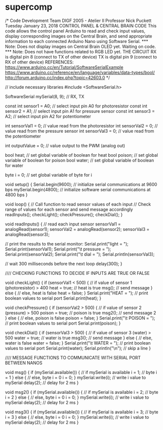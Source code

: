 # supercomp
/*
  Code Development Team
  DIGF 2005 - Atelier II
  Professor Nick Puckett
  Tuesday January 23, 2018
  CONTROL PANEL & CENTRAL BRAIN CODE
  This code allows the control panel Arduino to read and check input values,
  display corresponding images on the Central Brain, and send appropriate
  information to each connected Arduino Nano using Software Serial.
  *** Note: Does not display images on Central Brain OLED yet. Waiting on code.
  *** Note: Does not have functions related to RGB LED yet.
  THE CIRCUIT
    RX is digital pin 8 (connect to TX of other device)
    TX is digital pin 9 (connect to RX of other device)
  REFERENCES:
  https://www.arduino.cc/en/Tutorial/SoftwareSerialExample
  https://www.arduino.cc/reference/en/language/variables/data-types/bool/
  http://forum.arduino.cc/index.php?topic=42603.0
*/

// include necessary libraries
#include <SoftwareSerial.h>

SoftwareSerial mySerial(8, 9); // RX, TX

const int sensor1 = A0;    // select input pin A0 for photoresistor
const int sensor2 = A1;    // select input pin A1 for pressure sensor
const int sensor3 = A2;    // select input pin A2 for potentiometer

int sensorVal1 = 0;        // value read from the photoresistor
int sensorVal2 = 0;        // value read from the pressure sensor
int sensorVal3 = 0;        // value read from the potentiometer

int outputValue = 0;       // value output to the PWM (analog out)

bool heat;                 // set global variable of boolean for heat
bool poison;               // set global variable of boolean for poison
bool water;                // set global variable of boolean for water

byte i = 0;                // set global variable of byte for i

void setup() {
  Serial.begin(9600);      // initialize serial communications at 9600 bps
  mySerial.begin(4800);    // initialize software serial communications at 4800 bps
}

void loop() {
  // Call function to read sensor values of each input
  // Check range of values for each sensor and send message accordingly
  readInputs();
  checkLight();
  checkPressure();
  checkDial();
}

void readInputs() {
  // read each input sensor
  sensorVal1 = analogRead(sensor1);
  sensorVal2 = analogRead(sensor2);
  sensorVal3 = analogRead(sensor3);

  // print the results to the serial monitor:
  Serial.print("light = ");
  Serial.print(sensorVal1);
  Serial.print("\t pressure = ");
  Serial.print(sensorVal2);
  Serial.print("\t dial = ");
  Serial.println(sensorVal3);

  // wait 300 milliseconds before the next loop
  delay(300);
}


//// CHECKING FUNCTIONS TO DECIDE IF INPUTS ARE TRUE OR FALSE

void checkLight() {
  if (sensorVal1 < 500) {       // if value of sensor 1 (photoresistor) > 400
    heat = true;                // heat is true
    msg();                      // send message
  }
  else {                        // else, heat is false
    heat = false;
  }
  Serial.print("HEAT = ");      // print boolean values to serial port
  Serial.print(heat);
}

void checkPressure() {
  if (sensorVal2 > 500) {       // if value of sensor 2 (pressure) > 500
    poison = true;              // poison is true
    msg2();                     // send message 2
  }
  else {                        // else, poison is false
    poison = false;
  }
  Serial.print("\t POISON = "); // print boolean values to serial port
  Serial.print(poison);
}

void checkDial() {
  if (sensorVal3 > 500) {       // if value of sensor 3 (water) > 500
    water = true;               // water is true
    msg3();                     // send message
  }
  else {                        // else, water is false
    water = false;
  }
  Serial.print("\t WATER = ");  // print boolean values to serial port
  Serial.print(water);
  Serial.println("\n");         // skip a line
}


//// MESSAGE FUNCTIONS TO COMMUNICATE WITH SERIAL PORT BETWEEN NANOS

void msg() {
  if (mySerial.available()) {   // if mySerial is available
    i = 1;                      // byte i = 1
  }
  else {                        // else, byte i = 0
    i = 0;
  }
  mySerial.write(i);       // write i value to mySerial
  delay(2);                // delay for 2 ms
}

void msg2() {
  if (mySerial.available()) {   // if mySerial is available
    i = 2;                      // byte i = 2
  }
  else {                        // else, byte i = 0
    i = 0;
  }
  mySerial.write(i);       // write i value to mySerial
  delay(2);                // delay for 2 ms
}

void msg3() {
  if (mySerial.available()) {   // if mySerial is available
    i = 3;                      // byte i = 3
  }
  else {                        // else, byte i = 0
    i = 0;
  }
  mySerial.write(i);       // write i value to mySerial
  delay(2);                // delay for 2 ms
}
